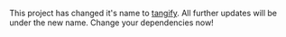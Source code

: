 This project has changed it's name to [tangify](https://github.com/jamestalmage/tangify).
All further updates will be under the new name. Change your dependencies now!
